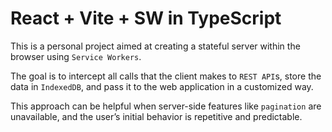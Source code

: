 # React + Vite + SW in TypeScript

This is a personal project aimed at creating a stateful server within the browser using `Service Workers`.

The goal is to intercept all calls that the client makes to `REST API`s, store the data in `IndexedDB`, and pass it to the web application in a customized way.

This approach can be helpful when server-side features like `pagination` are unavailable, and the user’s initial behavior is repetitive and predictable.
